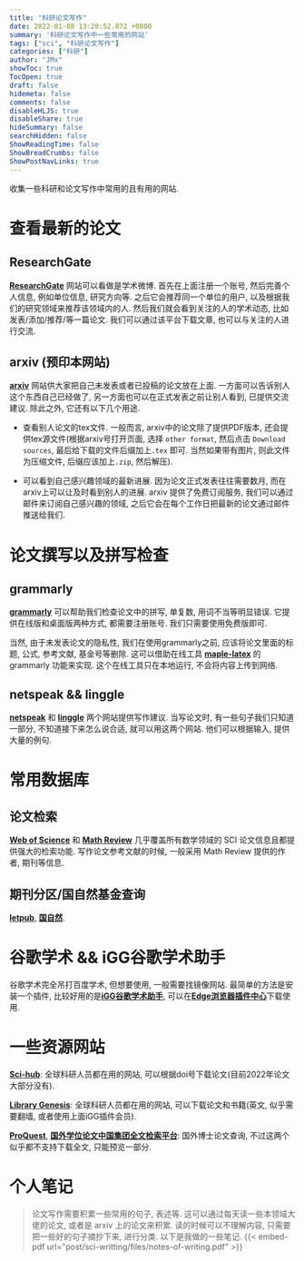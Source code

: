 ```yaml
---
title: "科研论文写作"
date: 2022-01-08 13:20:52.872 +0800
summary: '科研论文写作中一些常用的网站'
tags: ["sci", "科研论文写作"]
categories: ["科研"]
author: "JMx"
showToc: true
TocOpen: true
draft: false
hidemeta: false
comments: false
disableHLJS: true 
disableShare: true
hideSummary: false
searchHidden: false
ShowReadingTime: false
ShowBreadCrumbs: false
ShowPostNavLinks: true
---
```



收集一些科研和论文写作中常用的且有用的网站.

# 查看最新的论文

## ResearchGate
[**ResearchGate**](https://www.researchgate.net/) 网站可以看做是学术微博. 首先在上面注册一个账号, 然后完善个人信息, 例如单位信息, 研究方向等. 之后它会推荐同一个单位的用户, 以及根据我们的研究领域来推荐该领域内的人.
然后我们就会看到关注的人的学术动态, 比如发表/添加/推荐/等一篇论文. 我们可以通过该平台下载文章, 也可以与关注的人进行交流.


## arxiv (预印本网站)
[**arxiv**](https://arxiv.org) 网站供大家把自己未发表或者已投稿的论文放在上面. 一方面可以告诉别人这个东西自己已经做了, 另一方面也可以在正式发表之前让别人看到, 已提供交流建议. 除此之外, 它还有以下几个用途.

- 查看别人论文的tex文件. 一般而言, arxiv中的论文除了提供PDF版本, 还会提供tex源文件(根据arxiv号打开页面, 选择 ```other format```, 然后点击 ```Download sources```, 最后给下载的文件后缀加上```.tex``` 即可. 当然如果带有图片, 则此文件为压缩文件, 后缀应该加上```.zip```, 然后解压). 


- 可以看到自己感兴趣领域的最新进展. 因为论文正式发表往往需要数月, 而在arxiv上可以让及时看到别人的进展. arxiv 提供了免费订阅服务, 我们可以通过邮件来订阅自己感兴趣的领域, 之后它会在每个工作日把最新的论文通过邮件推送给我们.


# 论文撰写以及拼写检查
## grammarly
[**grammarly**](https://app.grammarly.com/) 可以帮助我们检查论文中的拼写, 单复数, 用词不当等明显错误. 它提供在线版和桌面版两种方式, 都需要注册账号. 我们只需要使用免费版即可. 

当然, 由于未发表论文的隐私性, 我们在使用grammarly之前, 应该将论文里面的标题, 公式, 参考文献, 基金号等删除. 这可以借助在线工具 [**maple-latex**](https://jiandandaoxingfu.gitee.io/maple-latex/) 的 grammarly 功能来实现. 这个在线工具只在本地运行, 不会将内容上传到网络.


## netspeak && linggle
[**netspeak**](https://netspeak.org/) 和 [**linggle**](https://linggle.com/) 两个网站提供写作建议. 当写论文时, 有一些句子我们只知道一部分, 不知道接下来怎么说合适, 就可以用这两个网站. 他们可以根据输入, 提供大量的例句.

# 常用数据库

## 论文检索
[**Web of Science**](https://www.webofscience.com/wos/alldb/basic-search) 和 [**Math Review**](https://mathscinet.ams.org/mathscinet/index.html) 几乎覆盖所有数学领域的 SCI 论文信息且都提供强大的检索功能. 写作论文参考文献的时候, 一般采用 Math Review 提供的作者, 期刊等信息.

## 期刊分区/国自然基金查询
[**letpub**](http://www.letpub.com.cn/index.php?page=journalapp), [**国自然**](http://www.letpub.com.cn/index.php?page=grant).


# 谷歌学术 && iGG谷歌学术助手
谷歌学术完全吊打百度学术, 但想要使用, 一般需要找镜像网站. 最简单的方法是安装一个插件, 比较好用的是[**iGG谷歌学术助手**](https://iguge.xyz/), 可以在[**Edge浏览器插件中心**](https://microsoftedge.microsoft.com/addons/detail/igg%E8%B0%B7%E6%AD%8C%E5%AD%A6%E6%9C%AF%E5%8A%A9%E6%89%8B/mchibleoefileemjfghfejaggonplmmg)下载使用. 

# 一些资源网站
[**Sci-hub**](): 全球科研人员都在用的网站, 可以根据doi号下载论文(目前2022年论文大部分没有).

[**Library Genesis**](https://libgen.li/): 全球科研人员都在用的网站, 可以下载论文和书籍(英文, 似乎需要翻墙, 或者使用上面iGG插件会员).

[**ProQuest**](https://www.proquest.com/), [**国外学位论文中国集团全文检索平台**](https://www.pqdtcn.com/): 
国外博士论文查询, 不过这两个似乎都不支持下载全文, 只能预览一部分.


# 个人笔记
> 论文写作需要积累一些常用的句子, 表述等. 这可以通过每天读一些本领域大佬的论文, 或者是 arxiv 上的论文来积累. 读的时候可以不理解内容, 只需要把一些好的句子摘抄下来, 进行分类. 以下是我做的一些笔记.
> {{< embed-pdf url="post/sci-writting/files/notes-of-writing.pdf" >}} 